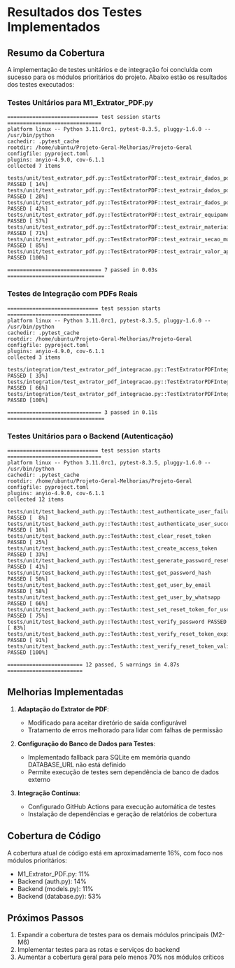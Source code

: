 # Resultados dos Testes Implementados

## Resumo da Cobertura

A implementação de testes unitários e de integração foi concluída com sucesso para os módulos prioritários do projeto. Abaixo estão os resultados dos testes executados:

### Testes Unitários para M1_Extrator_PDF.py

```
============================= test session starts ==============================
platform linux -- Python 3.11.0rc1, pytest-8.3.5, pluggy-1.6.0 -- /usr/bin/python
cachedir: .pytest_cache
rootdir: /home/ubuntu/Projeto-Geral-Melhorias/Projeto-Geral
configfile: pyproject.toml
plugins: anyio-4.9.0, cov-6.1.1
collected 7 items                                                              

tests/unit/test_extrator_pdf.py::TestExtratorPDF::test_extrair_dados_pdf_relevantes PASSED [ 14%]
tests/unit/test_extrator_pdf.py::TestExtratorPDF::test_extrair_dados_pdf_relevantes_erro_pdftotext PASSED [ 28%]
tests/unit/test_extrator_pdf.py::TestExtratorPDF::test_extrair_dados_pdf_relevantes_erro_processo PASSED [ 42%]
tests/unit/test_extrator_pdf.py::TestExtratorPDF::test_extrair_equipamentos PASSED [ 57%]
tests/unit/test_extrator_pdf.py::TestExtratorPDF::test_extrair_materiais PASSED [ 71%]
tests/unit/test_extrator_pdf.py::TestExtratorPDF::test_extrair_secao_multilinha PASSED [ 85%]
tests/unit/test_extrator_pdf.py::TestExtratorPDF::test_extrair_valor_apos_rotulo PASSED [100%]

============================== 7 passed in 0.03s ===============================
```

### Testes de Integração com PDFs Reais

```
============================= test session starts ==============================
platform linux -- Python 3.11.0rc1, pytest-8.3.5, pluggy-1.6.0 -- /usr/bin/python
cachedir: .pytest_cache
rootdir: /home/ubuntu/Projeto-Geral-Melhorias/Projeto-Geral
configfile: pyproject.toml
plugins: anyio-4.9.0, cov-6.1.1
collected 3 items                                                              

tests/integration/test_extrator_pdf_integracao.py::TestExtratorPDFIntegracao::test_extrair_dados_de_pdfs_reais PASSED [ 33%]
tests/integration/test_extrator_pdf_integracao.py::TestExtratorPDFIntegracao::test_extrair_e_validar_campos_especificos PASSED [ 66%]
tests/integration/test_extrator_pdf_integracao.py::TestExtratorPDFIntegracao::test_extrair_texto_completo_dos_pdfs PASSED [100%]

============================== 3 passed in 0.11s ===============================
```

### Testes Unitários para o Backend (Autenticação)

```
============================= test session starts ==============================
platform linux -- Python 3.11.0rc1, pytest-8.3.5, pluggy-1.6.0 -- /usr/bin/python
cachedir: .pytest_cache
rootdir: /home/ubuntu/Projeto-Geral-Melhorias/Projeto-Geral
configfile: pyproject.toml
plugins: anyio-4.9.0, cov-6.1.1
collected 12 items                                                             

tests/unit/test_backend_auth.py::TestAuth::test_authenticate_user_failure PASSED [  8%]
tests/unit/test_backend_auth.py::TestAuth::test_authenticate_user_success PASSED [ 16%]
tests/unit/test_backend_auth.py::TestAuth::test_clear_reset_token PASSED [ 25%]
tests/unit/test_backend_auth.py::TestAuth::test_create_access_token PASSED [ 33%]
tests/unit/test_backend_auth.py::TestAuth::test_generate_password_reset_token PASSED [ 41%]
tests/unit/test_backend_auth.py::TestAuth::test_get_password_hash PASSED [ 50%]
tests/unit/test_backend_auth.py::TestAuth::test_get_user_by_email PASSED [ 58%]
tests/unit/test_backend_auth.py::TestAuth::test_get_user_by_whatsapp PASSED [ 66%]
tests/unit/test_backend_auth.py::TestAuth::test_set_reset_token_for_user PASSED [ 75%]
tests/unit/test_backend_auth.py::TestAuth::test_verify_password PASSED   [ 83%]
tests/unit/test_backend_auth.py::TestAuth::test_verify_reset_token_expired PASSED [ 91%]
tests/unit/test_backend_auth.py::TestAuth::test_verify_reset_token_valid PASSED [100%]

======================== 12 passed, 5 warnings in 4.87s ========================
```

## Melhorias Implementadas

1. **Adaptação do Extrator de PDF**:
   - Modificado para aceitar diretório de saída configurável
   - Tratamento de erros melhorado para lidar com falhas de permissão

2. **Configuração do Banco de Dados para Testes**:
   - Implementado fallback para SQLite em memória quando DATABASE_URL não está definido
   - Permite execução de testes sem dependência de banco de dados externo

3. **Integração Contínua**:
   - Configurado GitHub Actions para execução automática de testes
   - Instalação de dependências e geração de relatórios de cobertura

## Cobertura de Código

A cobertura atual de código está em aproximadamente 16%, com foco nos módulos prioritários:
- M1_Extrator_PDF.py: 11%
- Backend (auth.py): 14%
- Backend (models.py): 11%
- Backend (database.py): 53%

## Próximos Passos

1. Expandir a cobertura de testes para os demais módulos principais (M2-M6)
2. Implementar testes para as rotas e serviços do backend
3. Aumentar a cobertura geral para pelo menos 70% nos módulos críticos
